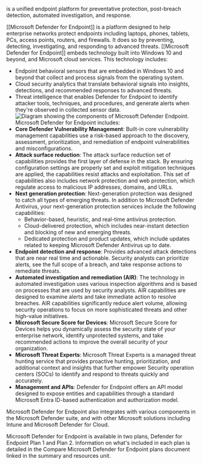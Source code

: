 is a unified endpoint platform for preventative protection, post-breach detection, automated investigation, and response.

[[Microsoft Defender for Endpoint]] is a platform designed to help enterprise networks protect endpoints including laptops, phones, tablets, PCs, access points, routers, and firewalls. It does so by preventing, detecting, investigating, and responding to advanced threats. [[Microsoft Defender for Endpoint]] embeds technology built into Windows 10 and beyond, and Microsoft cloud services. This technology includes:
- Endpoint behavioral sensors that are embedded in Windows 10 and beyond that collect and process signals from the operating system.
- Cloud security analytics that translate behavioral signals into insights, detections, and recommended responses to advanced threats.
- Threat intelligence that enables Defender for Endpoint to identify attacker tools, techniques, and procedures, and generate alerts when they're observed in collected sensor data.
![Diagram showing the components of Microsoft Defender Endpoint.](https://learn.microsoft.com/en-us/training/wwl-sci/describe-threat-protection-with-microsoft-365-defender/media/defender-for-endpoint-inline.png)
Microsoft Defender for Endpoint includes:
- **Core Defender Vulnerability Management**: Built-in core vulnerability management capabilities use a risk-based approach to the discovery, assessment, prioritization, and remediation of endpoint vulnerabilities and misconfigurations.
- **Attack surface reduction**: The attack surface reduction set of capabilities provides the first layer of defense in the stack. By ensuring configuration settings are properly set and exploit mitigation techniques are applied, the capabilities resist attacks and exploitation. This set of capabilities also includes network protection and web protection, which regulate access to malicious IP addresses, domains, and URLs.
- **Next generation protection**: Next-generation protection was designed to catch all types of emerging threats. In addition to Microsoft Defender Antivirus, your next-generation protection services include the following capabilities:
    - Behavior-based, heuristic, and real-time antivirus protection.
    - Cloud-delivered protection, which includes near-instant detection and blocking of new and emerging threats.
    - Dedicated protection and product updates, which include updates related to keeping Microsoft Defender Antivirus up to date.
- **Endpoint detection and response**: Provides advanced attack detections that are near real time and actionable. Security analysts can prioritize alerts, see the full scope of a breach, and take response actions to remediate threats.
- **Automated investigation and remediation (AIR)**: The technology in automated investigation uses various inspection algorithms and is based on processes that are used by security analysts. AIR capabilities are designed to examine alerts and take immediate action to resolve breaches. AIR capabilities significantly reduce alert volume, allowing security operations to focus on more sophisticated threats and other high-value initiatives.
- **Microsoft Secure Score for Devices**: Microsoft Secure Score for Devices helps you dynamically assess the security state of your enterprise network, identify unprotected systems, and take recommended actions to improve the overall security of your organization.
- **Microsoft Threat Experts**: Microsoft Threat Experts is a managed threat hunting service that provides proactive hunting, prioritization, and additional context and insights that further empower Security operation centers (SOCs) to identify and respond to threats quickly and accurately.
- **Management and APIs**: Defender for Endpoint offers an API model designed to expose entities and capabilities through a standard Microsoft Entra ID-based authentication and authorization model.

Microsoft Defender for Endpoint also integrates with various components in the Microsoft Defender suite, and with other Microsoft solutions including Intune and Microsoft Defender for Cloud.

Microsoft Defender for Endpoint is available in two plans, Defender for Endpoint Plan 1 and Plan 2. Information on what's included in each plan is detailed in the Compare Microsoft Defender for Endpoint plans document linked in the summary and resources unit.